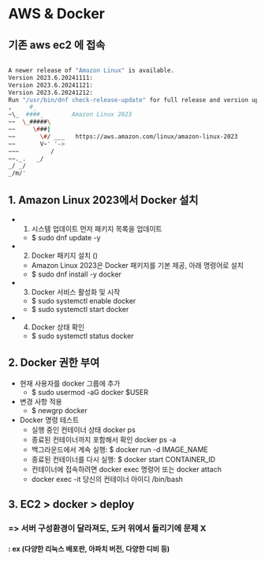 # AWS & Docker

## 기존 aws ec2 에 접속  

```bash

A newer release of "Amazon Linux" is available.
Version 2023.6.20241111:
Version 2023.6.20241121:
Version 2023.6.20241212:
Run "/usr/bin/dnf check-release-update" for full release and version update info
,     #_
~\_  ####_        Amazon Linux 2023
~~  \_#####\
~~     \###|
~~       \#/ ___   https://aws.amazon.com/linux/amazon-linux-2023
~~       V~' '->
~~~         /
~~._.   _/
_/ _/
_/m/'

```
## 1. Amazon Linux 2023에서 Docker 설치
- 1. 시스템 업데이트 먼저 패키지 목록을 업데이트
    * $ sudo dnf update -y

- 2. Docker 패키지 설치 ()
    * Amazon Linux 2023은 Docker 패키지를 기본 제공, 아래 명령어로 설치 
    * $ sudo dnf install -y docker

- 3. Docker 서비스 활성화 및 시작
    * $ sudo systemctl enable docker
    * $ sudo systemctl start docker

- 4. Docker 상태 확인
   * $ sudo systemctl status docker

## 2. Docker 권한 부여 
- 현재 사용자를 docker 그룹에 추가
    * $ sudo usermod -aG docker $USER
- 변경 사항 적용
    * $ newgrp docker
- Docker 명령 테스트
    * 실행 중인 컨테이너 상태 docker ps 
    * 종료된 컨테이너까지 포함해서 확인 docker ps -a
    * 백그라운드에서 계속 실행: $ docker run -d IMAGE_NAME
    * 종료된 컨테이너를 다시 실행: $ docker start CONTAINER_ID
    * 컨테이너에 접속하려면 docker exec 명령어 또는 docker attach
    * docker exec -it 당신의 컨테이너 아이디 /bin/bash

  
## 3. EC2 > docker > deploy 
### => 서버 구성환경이 달라져도, 도커 위에서 돌리기에 문제 X
#### : ex (다양한 리눅스 배포판, 아파치 버전, 다양한 디비 등)
